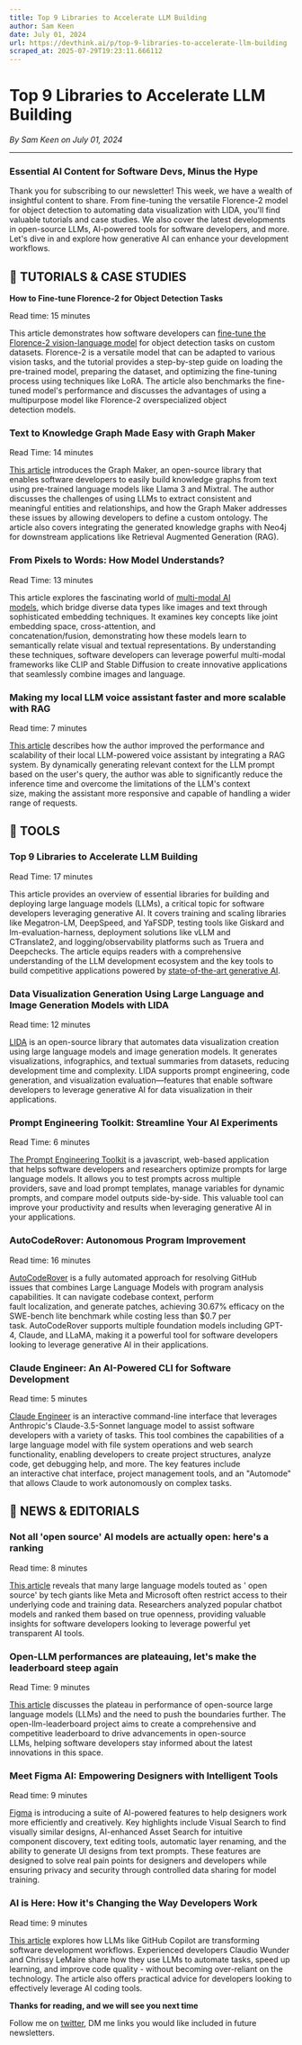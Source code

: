 ```yaml
---
title: Top 9 Libraries to Accelerate LLM Building
author: Sam Keen
date: July 01, 2024
url: https://devthink.ai/p/top-9-libraries-to-accelerate-llm-building
scraped_at: 2025-07-29T19:23:11.666112
---
```


# Top 9 Libraries to Accelerate LLM Building

*By Sam Keen on July 01, 2024*

---

### **Essential AI Content for Software Devs,** **Minus the Hype**

Thank you for subscribing to our newsletter! This week, we have a wealth of insightful content to share. From fine-tuning the versatile Florence-2 model for object detection to automating data visualization with LIDA, you'll find valuable tutorials and case studies. We also cover the latest developments in open-source LLMs, AI-powered tools for software developers, and more. Let's dive in and explore how generative AI can enhance your development workflows.



## 📖 **TUTORIALS & CASE STUDIES**

**How to Fine-tune Florence-2 for Object Detection Tasks**

Read time: 15 minutes



This article demonstrates how software developers can [fine-tune the Florence-2 vision-language model]("https://blog.roboflow.com/fine-tune-florence-2-object-detection/amp/") for object detection tasks on custom datasets. Florence-2 is a versatile model that can be adapted to various vision tasks, and the tutorial provides a step-by-step guide on loading the pre-trained model, preparing the dataset, and optimizing the fine-tuning process using techniques like LoRA. The article also benchmarks the fine-tuned model's performance and discusses the advantages of using a multipurpose model like Florence-2 overspecialized object detection models.

### **Text to Knowledge Graph Made Easy with Graph Maker**

Read Time: 14 minutes



[This article]("https://towardsdatascience.com/text-to-knowledge-graph-made-easy-with-graph-maker-f3f890c0dbe8") introduces the Graph Maker, an open-source library that enables software developers to easily build knowledge graphs from text using pre-trained language models like Llama 3 and Mixtral. The author discusses the challenges of using LLMs to extract consistent and meaningful entities and relationships, and how the Graph Maker addresses these issues by allowing developers to define a custom ontology. The article also covers integrating the generated knowledge graphs with Neo4j for downstream applications like Retrieval Augmented Generation (RAG).

### **From Pixels to Words: How Model Understands?**

Read Time: 13 minutes



This article explores the fascinating world of [multi-modal AI models]("https://pub.towardsai.net/from-pixels-to-words-how-model-understands-eb42aa77722f"), which bridge diverse data types like images and text through sophisticated embedding techniques. It examines key concepts like joint embedding space, cross-attention, and concatenation/fusion, demonstrating how these models learn to semantically relate visual and textual representations. By understanding these techniques, software developers can leverage powerful multi-modal frameworks like CLIP and Stable Diffusion to create innovative applications that seamlessly combine images and language.

### **Making my local LLM voice assistant faster and more scalable with RAG**

Read time: 7 minutes

[This article]("https://johnthenerd.com/blog/faster-local-llm-assistant/") describes how the author improved the performance and scalability of their local LLM-powered voice assistant by integrating a RAG system. By dynamically generating relevant context for the LLM prompt based on the user's query, the author was able to significantly reduce the inference time and overcome the limitations of the LLM's context size, making the assistant more responsive and capable of handling a wider range of requests.

##

## 🧰 **TOOLS**

### **Top 9 Libraries to Accelerate LLM Building**

Read Time: 17 minutes



This article provides an overview of essential libraries for building and deploying large language models (LLMs), a critical topic for software developers leveraging generative AI. It covers training and scaling libraries like Megatron-LM, DeepSpeed, and YaFSDP, testing tools like Giskard and lm-evaluation-harness, deployment solutions like vLLM and CTranslate2, and logging/observability platforms such as Truera and Deepchecks. The article equips readers with a comprehensive understanding of the LLM development ecosystem and the key tools to build competitive applications powered by [state-of-the-art generative AI]("https://www.blog.aiport.tech/p/c949420c-b71b-4833-a1ce-c34f8ec3e69a").

### **Data Visualization Generation Using Large Language and Image Generation Models with LIDA**

Read time: 12 minutes



[LIDA]("https://microsoft.github.io/lida/") is an open-source library that automates data visualization creation using large language models and image generation models. It generates visualizations, infographics, and textual summaries from datasets, reducing development time and complexity. LIDA supports prompt engineering, code generation, and visualization evaluation—features that enable software developers to leverage generative AI for data visualization in their applications.

### **Prompt Engineering Toolkit: Streamline Your AI Experiments**

Read Time: 6 minutes



[The Prompt Engineering Toolkit]("https://github.com/teknium1/Prompt-Engineering-Toolkit") is a javascript, web-based application that helps software developers and researchers optimize prompts for large language models. It allows you to test prompts across multiple providers, save and load prompt templates, manage variables for dynamic prompts, and compare model outputs side-by-side. This valuable tool can improve your productivity and results when leveraging generative AI in your applications.

### **AutoCodeRover: Autonomous Program Improvement**

Read time: 16 minutes



[AutoCodeRover]("https://github.com/nus-apr/auto-code-rover") is a fully automated approach for resolving GitHub issues that combines Large Language Models with program analysis capabilities. It can navigate codebase context, perform fault localization, and generate patches, achieving 30.67% efficacy on the SWE-bench lite benchmark while costing less than $0.7 per task. AutoCodeRover supports multiple foundation models including GPT-4, Claude, and LLaMA, making it a powerful tool for software developers looking to leverage generative AI in their applications.

### **Claude Engineer: An AI-Powered CLI for Software Development**

Read time: 5 minutes

[Claude Engineer]("https://github.com/Doriandarko/claude-engineer") is an interactive command-line interface that leverages Anthropic's Claude-3.5-Sonnet language model to assist software developers with a variety of tasks. This tool combines the capabilities of a large language model with file system operations and web search functionality, enabling developers to create project structures, analyze code, get debugging help, and more. The key features include an interactive chat interface, project management tools, and an "Automode" that allows Claude to work autonomously on complex tasks.

## 📰 **NEWS & EDITORIALS**

### **Not all 'open source' AI models are actually open: here's a ranking**

Read time: 8 minutes

[This article]("https://www.nature.com/articles/d41586-024-02012-5") reveals that many large language models touted as ' open source' by tech giants like Meta and Microsoft often restrict access to their underlying code and training data. Researchers analyzed popular chatbot models and ranked them based on true openness, providing valuable insights for software developers looking to leverage powerful yet transparent AI tools.

### **Open-LLM performances are plateauing, let's make the leaderboard steep again**

Read Time: 9 minutes



[This article]("https://huggingface.co/spaces/open-llm-leaderboard/blog") discusses the plateau in performance of open-source large language models (LLMs) and the need to push the boundaries further. The open-llm-leaderboard project aims to create a comprehensive and competitive leaderboard to drive advancements in open-source LLMs, helping software developers stay informed about the latest innovations in this space.

### **Meet Figma AI: Empowering Designers with Intelligent Tools**

Read time: 9 minutes

[Figma]("https://www.figma.com/blog/introducing-figma-ai/") is introducing a suite of AI-powered features to help designers work more efficiently and creatively. Key highlights include Visual Search to find visually similar designs, AI-enhanced Asset Search for intuitive component discovery, text editing tools, automatic layer renaming, and the ability to generate UI designs from text prompts. These features are designed to solve real pain points for designers and developers while ensuring privacy and security through controlled data sharing for model training.

### **AI is Here: How it's Changing the Way Developers Work**

Read time: 9 minutes

[This article]("https://www.linkedin.com/pulse/ai-here-how-changing-way-developers-work-github-qwe6c/") explores how LLMs like GitHub Copilot are transforming software development workflows. Experienced developers Claudio Wunder and Chrissy LeMaire share how they use LLMs to automate tasks, speed up learning, and improve code quality - without becoming over-reliant on the technology. The article also offers practical advice for developers looking to effectively leverage AI coding tools.

**Thanks for reading, and we will see you next time**

Follow me on [twitter]("https://twitter.com/samkeen"), DM me links you would like included in future newsletters.
